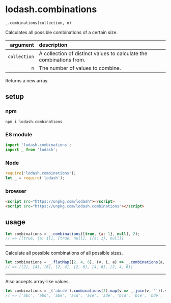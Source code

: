# lodash.combinations

`_.combinations(collection, n)`

Calculates all possible combinations of a certain size.

| argument | description |
| ---: | :--- |
| `collection` | A collection of distinct values to calculate the combinations from. |
| `n` | The number of values to combine. |

Returns a new array.

## setup

### npm

```shell
npm i lodash.combinations
```

### ES module

```javascript
import 'lodash.combinations';
import _ from 'lodash';
```

### Node

```javascript
require('lodash.combinations');
let _ = require('lodash');
```

### browser

```html
<script src="https://unpkg.com/lodash"></script>
<script src="https://unpkg.com/lodash.combinations"></script>
```

## usage

```javascript
let combinations = _.combinations([true, {a: 1}, null], 2);
// => [[true, {a: 1}], [true, null], [{a: 1}, null]]
```

---

Calculate all possible combinations of all possible sizes.

```javascript
let combinations = _.flatMap([2, 4, 6], (v, i, a) => _.combinations(a, i + 1));
// => [[2], [4], [6], [2, 4], [2, 6], [4, 6], [2, 4, 6]]
```

---

Also accepts array-like values.

```javascript
let combinations = _('abcde').combinations(3).map(v => _.join(v, '')).value();
// => ['abc', 'abd', 'abe', 'acd', 'ace', 'ade', 'bcd', 'bce', 'bde', 'cde']
```
